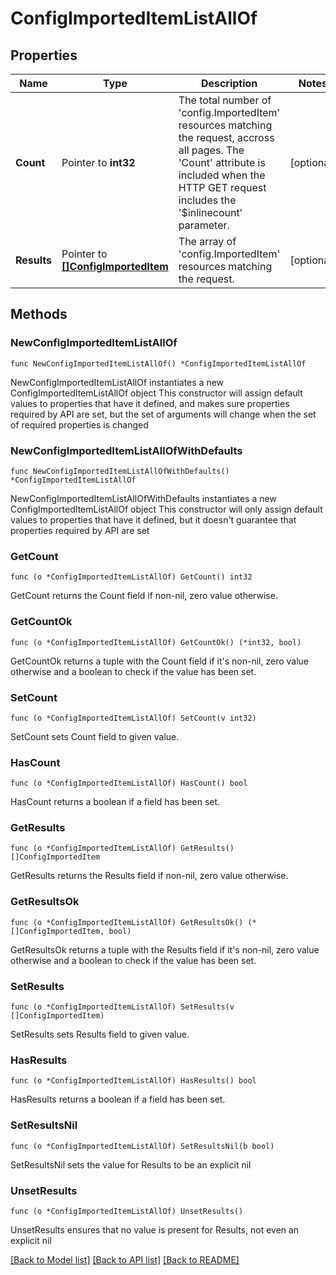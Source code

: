 # ConfigImportedItemListAllOf

## Properties

Name | Type | Description | Notes
------------ | ------------- | ------------- | -------------
**Count** | Pointer to **int32** | The total number of &#39;config.ImportedItem&#39; resources matching the request, accross all pages. The &#39;Count&#39; attribute is included when the HTTP GET request includes the &#39;$inlinecount&#39; parameter. | [optional] 
**Results** | Pointer to [**[]ConfigImportedItem**](ConfigImportedItem.md) | The array of &#39;config.ImportedItem&#39; resources matching the request. | [optional] 

## Methods

### NewConfigImportedItemListAllOf

`func NewConfigImportedItemListAllOf() *ConfigImportedItemListAllOf`

NewConfigImportedItemListAllOf instantiates a new ConfigImportedItemListAllOf object
This constructor will assign default values to properties that have it defined,
and makes sure properties required by API are set, but the set of arguments
will change when the set of required properties is changed

### NewConfigImportedItemListAllOfWithDefaults

`func NewConfigImportedItemListAllOfWithDefaults() *ConfigImportedItemListAllOf`

NewConfigImportedItemListAllOfWithDefaults instantiates a new ConfigImportedItemListAllOf object
This constructor will only assign default values to properties that have it defined,
but it doesn't guarantee that properties required by API are set

### GetCount

`func (o *ConfigImportedItemListAllOf) GetCount() int32`

GetCount returns the Count field if non-nil, zero value otherwise.

### GetCountOk

`func (o *ConfigImportedItemListAllOf) GetCountOk() (*int32, bool)`

GetCountOk returns a tuple with the Count field if it's non-nil, zero value otherwise
and a boolean to check if the value has been set.

### SetCount

`func (o *ConfigImportedItemListAllOf) SetCount(v int32)`

SetCount sets Count field to given value.

### HasCount

`func (o *ConfigImportedItemListAllOf) HasCount() bool`

HasCount returns a boolean if a field has been set.

### GetResults

`func (o *ConfigImportedItemListAllOf) GetResults() []ConfigImportedItem`

GetResults returns the Results field if non-nil, zero value otherwise.

### GetResultsOk

`func (o *ConfigImportedItemListAllOf) GetResultsOk() (*[]ConfigImportedItem, bool)`

GetResultsOk returns a tuple with the Results field if it's non-nil, zero value otherwise
and a boolean to check if the value has been set.

### SetResults

`func (o *ConfigImportedItemListAllOf) SetResults(v []ConfigImportedItem)`

SetResults sets Results field to given value.

### HasResults

`func (o *ConfigImportedItemListAllOf) HasResults() bool`

HasResults returns a boolean if a field has been set.

### SetResultsNil

`func (o *ConfigImportedItemListAllOf) SetResultsNil(b bool)`

 SetResultsNil sets the value for Results to be an explicit nil

### UnsetResults
`func (o *ConfigImportedItemListAllOf) UnsetResults()`

UnsetResults ensures that no value is present for Results, not even an explicit nil

[[Back to Model list]](../README.md#documentation-for-models) [[Back to API list]](../README.md#documentation-for-api-endpoints) [[Back to README]](../README.md)


